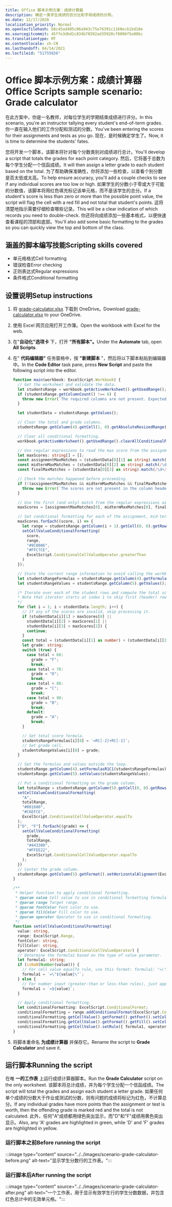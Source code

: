 ```yaml
---
title: Office 脚本示例方案：成绩计算器
description: 确定一类学生成绩的百分比和字母成绩的示例。
ms.date: 12/17/2020
localization_priority: Normal
ms.openlocfilehash: b8c45ad405c06a943c75e76391c1160ecb1bd18e
ms.sourcegitcommit: 45ffe3dbd2c834b78592ad35928cf8096f5e80bc
ms.translationtype: MT
ms.contentlocale: zh-CN
ms.lasthandoff: 04/14/2021
ms.locfileid: "51755026"
---
```

# <a name="office-scripts-sample-scenario-grade-calculator"></a><span data-ttu-id="14613-103">Office 脚本示例方案：成绩计算器</span><span class="sxs-lookup"><span data-stu-id="14613-103">Office Scripts sample scenario: Grade calculator</span></span>

<span data-ttu-id="14613-104">在此方案中，你是一名教师，对每位学生的学期结束成绩进行评分。</span><span class="sxs-lookup"><span data-stu-id="14613-104">In this scenario, you're an instructor tallying every student's end-of-term grades.</span></span> <span data-ttu-id="14613-105">你一直在输入他们的工作分配和测试的分数。</span><span class="sxs-lookup"><span data-stu-id="14613-105">You've been entering the scores for their assignments and tests as you go.</span></span> <span data-ttu-id="14613-106">现在，是时候确定学生了。</span><span class="sxs-lookup"><span data-stu-id="14613-106">Now, it is time to determine the students' fates.</span></span>

<span data-ttu-id="14613-107">您将开发一个脚本，该脚本将针对每个分数类别对成绩进行总计。</span><span class="sxs-lookup"><span data-stu-id="14613-107">You'll develop a script that totals the grades for each point category.</span></span> <span data-ttu-id="14613-108">然后，它将基于总数为每个学生分配一个信函成绩。</span><span class="sxs-lookup"><span data-stu-id="14613-108">It will then assign a letter grade to each student based on the total.</span></span> <span data-ttu-id="14613-109">为了帮助确保准确性，你将添加一些检查，以查看个别分数是否太低或太高。</span><span class="sxs-lookup"><span data-stu-id="14613-109">To help ensure accuracy, you'll add a couple checks to see if any individual scores are too low or high.</span></span> <span data-ttu-id="14613-110">如果学生的分数小于零或大于可能的分数值，该脚本将用红色填充标记该单元格，而不是该学生的总分。</span><span class="sxs-lookup"><span data-stu-id="14613-110">If a student's score is less than zero or more than the possible point value, the script will flag the cell with a red fill and not total that student's points.</span></span> <span data-ttu-id="14613-111">这将清楚地指示需要仔细检查哪些记录。</span><span class="sxs-lookup"><span data-stu-id="14613-111">This will be a clear indication of which records you need to double-check.</span></span> <span data-ttu-id="14613-112">你还将向成绩添加一些基本格式，以便快速查看课程的顶部和底部。</span><span class="sxs-lookup"><span data-stu-id="14613-112">You'll also add some basic formatting to the grades so you can quickly view the top and bottom of the class.</span></span>

## <a name="scripting-skills-covered"></a><span data-ttu-id="14613-113">涵盖的脚本编写技能</span><span class="sxs-lookup"><span data-stu-id="14613-113">Scripting skills covered</span></span>

- <span data-ttu-id="14613-114">单元格格式</span><span class="sxs-lookup"><span data-stu-id="14613-114">Cell formatting</span></span>
- <span data-ttu-id="14613-115">错误检查</span><span class="sxs-lookup"><span data-stu-id="14613-115">Error checking</span></span>
- <span data-ttu-id="14613-116">正则表达式</span><span class="sxs-lookup"><span data-stu-id="14613-116">Regular expressions</span></span>
- <span data-ttu-id="14613-117">条件格式</span><span class="sxs-lookup"><span data-stu-id="14613-117">Conditional formatting</span></span>

## <a name="setup-instructions"></a><span data-ttu-id="14613-118">设置说明</span><span class="sxs-lookup"><span data-stu-id="14613-118">Setup instructions</span></span>

1. <span data-ttu-id="14613-119">将 <a href="grade-calculator.xlsx">grade-calculator.xlsx</a> 下载到 OneDrive。</span><span class="sxs-lookup"><span data-stu-id="14613-119">Download <a href="grade-calculator.xlsx">grade-calculator.xlsx</a> to your OneDrive.</span></span>

2. <span data-ttu-id="14613-120">使用 Excel 网页应用打开工作簿。</span><span class="sxs-lookup"><span data-stu-id="14613-120">Open the workbook with Excel for the web.</span></span>

3. <span data-ttu-id="14613-121">在"**自动化"选项卡** 下，打开 **"所有脚本"。**</span><span class="sxs-lookup"><span data-stu-id="14613-121">Under the **Automate** tab, open **All Scripts**.</span></span>

4. <span data-ttu-id="14613-122">在" **代码编辑器"** 任务窗格中，按 **"新建脚本** "，然后将以下脚本粘贴到编辑器中。</span><span class="sxs-lookup"><span data-stu-id="14613-122">In the **Code Editor** task pane, press **New Script** and paste the following script into the editor.</span></span>

    ```TypeScript
    function main(workbook: ExcelScript.Workbook) {
      // Get the worksheet and validate the data.
      let studentsRange = workbook.getActiveWorksheet().getUsedRange();
      if (studentsRange.getColumnCount() !== 6) {
        throw new Error(`The required columns are not present. Expected column headers: "Student ID | Assignment score | Mid-term | Final | Total | Grade"`);
      }

      let studentData = studentsRange.getValues();

      // Clear the total and grade columns.
      studentsRange.getColumn(4).getCell(1, 0).getAbsoluteResizedRange(studentData.length - 1, 2).clear();

      // Clear all conditional formatting.
      workbook.getActiveWorksheet().getUsedRange().clearAllConditionalFormats();

      // Use regular expressions to read the max score from the assignment, mid-term, and final scores columns.
      let maxScores: string[] = [];
      const assignmentMaxMatches = (studentData[0][1] as string).match(/\d+/);
      const midtermMaxMatches = (studentData[0][2] as string).match(/\d+/);
      const finalMaxMatches = (studentData[0][3] as string).match(/\d+/);

      // Check the matches happened before proceeding.
      if (!(assignmentMaxMatches && midtermMaxMatches && finalMaxMatches)) {
        throw new Error(`The scores are not present in the column headers. Expected format: "Assignments (n)|Mid-term (n)|Final (n)"`);
      }

      // Use the first (and only) match from the regular expressions as the max scores.
      maxScores = [assignmentMaxMatches[0], midtermMaxMatches[0], finalMaxMatches[0]];

      // Set conditional formatting for each of the assignment, mid-term, and final scores columns.
      maxScores.forEach((score, i) => {
        let range = studentsRange.getColumn(i + 1).getCell(0, 0).getRowsBelow(studentData.length - 1);
        setCellValueConditionalFormatting(
          score,
          range,
          "#9C0006",
          "#FFC7CE",
          ExcelScript.ConditionalCellValueOperator.greaterThan
        )
      });

      // Store the current range information to avoid calling the workbook in the loop.
      let studentsRangeFormulas = studentsRange.getColumn(4).getFormulasR1C1();
      let studentsRangeValues = studentsRange.getColumn(5).getValues();

      /* Iterate over each of the student rows and compute the total score and letter grade.
      * Note that iterator starts at index 1 to skip first (header) row.
      */
      for (let i = 1; i < studentData.length; i++) {
        // If any of the scores are invalid, skip processing it.
        if (studentData[i][1] > maxScores[0] ||
          studentData[i][2] > maxScores[1] ||
          studentData[i][3] > maxScores[2]) {
          continue;
        }
        const total = (studentData[i][1] as number) + (studentData[i][2] as number) + (studentData[i][3] as number);
        let grade: string;
        switch (true) {
          case total < 60:
            grade = "F";
            break;
          case total < 70:
            grade = "D";
            break;
          case total < 80:
            grade = "C";
            break;
          case total < 90:
            grade = "B";
            break;
          default:
            grade = "A";
            break;
        }
    
        // Set total score formula.
        studentsRangeFormulas[i][0] = '=RC[-2]+RC[-1]';
        // Set grade cell.
        studentsRangeValues[i][0] = grade;
      }

      // Set the formulas and values outside the loop.
      studentsRange.getColumn(4).setFormulasR1C1(studentsRangeFormulas);
      studentsRange.getColumn(5).setValues(studentsRangeValues);

      // Put a conditional formatting on the grade column.
      let totalRange = studentsRange.getColumn(5).getCell(0, 0).getRowsBelow(studentData.length - 1);
      setCellValueConditionalFormatting(
        "A",
        totalRange,
        "#001600",
        "#C6EFCE",
        ExcelScript.ConditionalCellValueOperator.equalTo
      );
      ["D", "F"].forEach((grade) => {
        setCellValueConditionalFormatting(
          grade,
          totalRange,
          "#443300",
          "#FFEE22",
          ExcelScript.ConditionalCellValueOperator.equalTo
        );
      })
      // Center the grade column.
      studentsRange.getColumn(5).getFormat().setHorizontalAlignment(ExcelScript.HorizontalAlignment.center);
    }

    /**
     * Helper function to apply conditional formatting.
     * @param value Cell value to use in conditional formatting formula1.
     * @param range Target range.
     * @param fontColor Font color to use.
     * @param fillColor Fill color to use.
     * @param operator Operator to use in conditional formatting.
     */
    function setCellValueConditionalFormatting(
      value: string,
      range: ExcelScript.Range,
      fontColor: string,
      fillColor: string,
      operator: ExcelScript.ConditionalCellValueOperator) {
      // Determine the formula1 based on the type of value parameter.
      let formula1: string;
      if (isNaN(Number(value))) {
        // For cell value equalTo rule, use this format: formula1: "=\"A\"",
        formula1 = `=\"${value}\"`;
      } else {
        // For number input (greater-than or less-than rules), just append '='.
        formula1 = `=${value}`;
      }

      // Apply conditional formatting.
      let conditionalFormatting: ExcelScript.ConditionalFormat;
      conditionalFormatting = range.addConditionalFormat(ExcelScript.ConditionalFormatType.cellValue);
      conditionalFormatting.getCellValue().getFormat().getFont().setColor(fontColor);
      conditionalFormatting.getCellValue().getFormat().getFill().setColor(fillColor);
      conditionalFormatting.getCellValue().setRule({ formula1, operator });
    }
    ```

5. <span data-ttu-id="14613-123">将脚本重命名 **为成绩计算器** 并保存它。</span><span class="sxs-lookup"><span data-stu-id="14613-123">Rename the script to **Grade Calculator** and save it.</span></span>

## <a name="running-the-script"></a><span data-ttu-id="14613-124">运行脚本</span><span class="sxs-lookup"><span data-stu-id="14613-124">Running the script</span></span>

<span data-ttu-id="14613-125">在唯 **一的工作表** 上运行成绩计算器脚本。</span><span class="sxs-lookup"><span data-stu-id="14613-125">Run the **Grade Calculator** script on the only worksheet.</span></span> <span data-ttu-id="14613-126">该脚本将总计成绩，并为每个学生分配一个信函成绩。</span><span class="sxs-lookup"><span data-stu-id="14613-126">The script will total the grades and assign each student a letter grade.</span></span> <span data-ttu-id="14613-127">如果任何单个成绩的分数大于作业或测试的分数，则有问题的成绩将标记为红色，不计算总分。</span><span class="sxs-lookup"><span data-stu-id="14613-127">If any individual grades have more points than the assignment or test is worth, then the offending grade is marked red and the total is not calculated.</span></span> <span data-ttu-id="14613-128">此外，任何"A"成绩都用绿色突出显示，而"D"和"F"成绩用黄色突出显示。</span><span class="sxs-lookup"><span data-stu-id="14613-128">Also, any 'A' grades are highlighted in green, while 'D' and 'F' grades are highlighted in yellow.</span></span>

### <a name="before-running-the-script"></a><span data-ttu-id="14613-129">运行脚本之前</span><span class="sxs-lookup"><span data-stu-id="14613-129">Before running the script</span></span>

:::image type="content" source="../../images/scenario-grade-calculator-before.png" alt-text="显示学生分数行的工作表。":::

### <a name="after-running-the-script"></a><span data-ttu-id="14613-131">运行脚本后</span><span class="sxs-lookup"><span data-stu-id="14613-131">After running the script</span></span>

:::image type="content" source="../../images/scenario-grade-calculator-after.png" alt-text="一个工作表，用于显示有效学生行的学生分数数据，并包含红色总计中的无效单元格。":::
